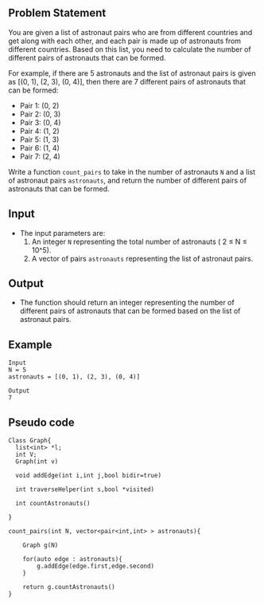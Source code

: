 ## Problem Statement

You are given a list of astronaut pairs who are from different countries and get along with each other, and each pair is made up of astronauts from different countries. Based on this list, you need to calculate the number of different pairs of astronauts that can be formed.

For example, if there are 5 astronauts and the list of astronaut pairs is given as [(0, 1), (2, 3), (0, 4)], then there are 7 different pairs of astronauts that can be formed:

- Pair 1: (0, 2)
- Pair 2: (0, 3)
- Pair 3: (0, 4)
- Pair 4: (1, 2)
- Pair 5: (1, 3)
- Pair 6: (1, 4)
- Pair 7: (2, 4)

Write a function `count_pairs` to take in the number of astronauts `N` and a list of astronaut pairs `astronauts`, and return the number of different pairs of astronauts that can be formed.

## Input

- The input parameters are:
  1. An integer `N` representing the total number of astronauts ( 2 ≤ N ≤ 10^5).
  2. A vector of pairs `astronauts` representing the list of astronaut pairs.

## Output

- The function should return an integer representing the number of different pairs of astronauts that can be formed based on the list of astronaut pairs.

## Example

```plaintext
Input
N = 5
astronauts = [(0, 1), (2, 3), (0, 4)]

Output
7
```

## Pseudo code 

```plaintext
Class Graph{
  list<int> *l;
  int V;
  Graph(int v)

  void addEdge(int i,int j,bool bidir=true)
  
  int traverseHelper(int s,bool *visited)

  int countAstronauts()

}

count_pairs(int N, vector<pair<int,int> > astronauts){
    
    Graph g(N)
    
    for(auto edge : astronauts){
        g.addEdge(edge.first,edge.second)
    }
    
    return g.countAstronauts()
}
```